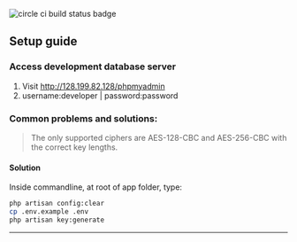 ![circle ci build status badge](https://circleci.com/gh/nus-mtp/bill-organizer.png?circle-token=:circle-token)
## Setup guide

### Access development database server
1. Visit http://128.199.82.128/phpmyadmin
2. username:developer | password:password

### Common problems and solutions:

> The only supported ciphers are AES-128-CBC and AES-256-CBC with the correct key lengths.

#### Solution
Inside commandline, at root of app folder, type:
```sh
php artisan config:clear
cp .env.example .env
php artisan key:generate
```
-----------------------------------------------------
